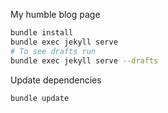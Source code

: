 My humble blog page


```sh
bundle install
bundle exec jekyll serve
# To see drafts run
bundle exec jekyll serve --drafts
```

Update dependencies

```sh
bundle update
```
